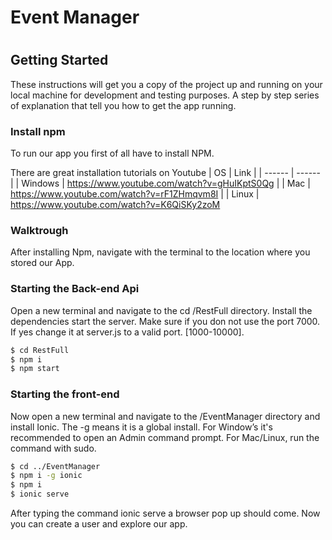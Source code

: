 # Event Manager
#

## Getting Started

These instructions will get you a copy of the project up and running on your local machine for development and testing purposes.
A step by step series of explanation that tell you how to get the app running.

### Install npm
To run our app you first of all have to install NPM.

There are great installation tutorials on Youtube
| OS | Link |
| ------ | ------ |
| Windows | https://www.youtube.com/watch?v=gHuIKptS0Qg |
| Mac | https://www.youtube.com/watch?v=rF1ZHmqvm8I |
| Linux | https://www.youtube.com/watch?v=K6QiSKy2zoM

### Walktrough

After installing Npm, navigate with the terminal to the location where you stored our App.
### Starting the Back-end Api
Open a new terminal and navigate to the cd /RestFull directory.
Install the dependencies start the server. Make sure if you don not use the port 7000. If yes change it at server.js to a valid port. [1000-10000].
```sh
$ cd RestFull
$ npm i
$ npm start
```

### Starting the front-end

Now open a new terminal and navigate to the /EventManager directory and install Ionic. The -g means it is a global install. For Window’s it's recommended to open an Admin command prompt. For Mac/Linux, run the command with sudo.
```sh
$ cd ../EventManager
$ npm i -g ionic
$ npm i
$ ionic serve
```
After typing the command ionic serve a browser pop up should come. Now you can create a user and explore our app. 
